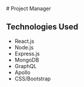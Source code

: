 # Project Manager

## Technologies Used

* React.js
* Node.js
* Express.js
* MongoDB
* GraphQL
* Apollo
* CSS/Bootstrap